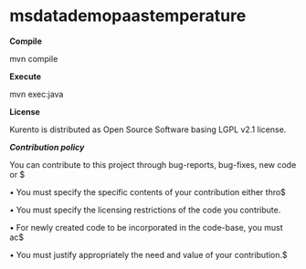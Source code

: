 # msdatademopaastemperature

**Compile**

mvn compile

**Execute**

mvn exec:java


**License**

Kurento is distributed as Open Source Software basing LGPL v2.1 license.


***Contribution policy***

You can contribute to this project through bug-reports, bug-fixes, new code or $

•       You must specify the specific contents of your contribution either thro$

•       You must specify the licensing restrictions of the code you contribute.

•       For newly created code to be incorporated in the code-base, you must ac$

•       You must justify appropriately the need and value of your contribution.$

